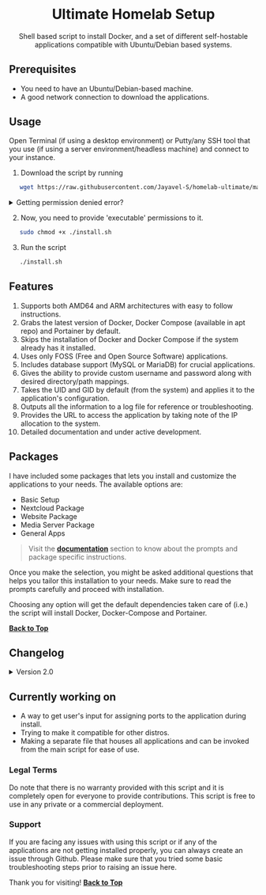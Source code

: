 <h1 align="center" style="margin-top: 0px;">Ultimate Homelab Setup</h1>

<p align="center" >Shell based script to install Docker, and a set of different self-hostable applications compatible with Ubuntu/Debian based systems.</p>

## Prerequisites
  - You need to have an Ubuntu/Debian-based machine.
  - A good network connection to download the applications.
 
## Usage

Open Terminal (if using a desktop environment) or Putty/any SSH tool that you use (if using a server environment/headless machine) and connect to your instance. 

1. Download the script by running

```sh 
   wget https://raw.githubusercontent.com/Jayavel-S/homelab-ultimate/main/install.sh
```

<details><summary>Getting permission denied error?</summary>
<p>

Just add `sudo` in front.

```sh 
   sudo wget https://raw.githubusercontent.com/Jayavel-S/homelab-ultimate/main/install.sh
```

</p>
</details>

2. Now, you need to provide 'executable' permissions to it.
```sh 
   sudo chmod +x ./install.sh
```

3. Run the script
```sh 
   ./install.sh
```

## Features

1. Supports both AMD64 and ARM architectures with easy to follow instructions.
2. Grabs the latest version of Docker, Docker Compose (available in apt repo) and Portainer by default.
3. Skips the installation of Docker and Docker Compose if the system already has it installed.
4. Uses only FOSS (Free and Open Source Software) applications.
5. Includes database support (MySQL or MariaDB) for crucial applications.
6. Gives the ability to provide custom username and password along with desired directory/path mappings.
7. Takes the UID and GID by default (from the system) and applies it to the application's configuration.
8. Outputs all the information to a log file for reference or troubleshooting.
9. Provides the URL to access the application by taking note of the IP allocation to the system.
10. Detailed documentation and under active development.

## Packages

I have included some packages that lets you install and customize the applications to your needs. The available options are:

- Basic Setup
- Nextcloud Package
- Website Package
- Media Server Package
- General Apps

>Visit the **[documentation](https://github.com/Jayavel-S/homelab-ultimate/blob/main/docs/README.md)** section to know about the prompts and package specific instructions.

Once you make the selection, you might be asked additional questions that helps you tailor this installation to your needs. Make sure to read the prompts carefully and proceed with installation.

Choosing any option will get the default dependencies taken care of (i.e.) the script will install Docker, Docker-Compose and Portainer.

**[Back to Top](#ultimate-homelab-setup)**

## Changelog

<details><summary>Version 2.0</summary>
<p>

   - Added UI like support for getting user inputs using Whiptail.
   - Users can now just select the apps they want installed from the check list displayed.
   - Added Portainer check to see if Portainer is already installed.
   - Provided a selection menu for users to choose if they want to install Portainer or not.
   - Fixed the spinner! (previous version sometimes ended abruptly in some devices).

</p>
</details>

## Currently working on

   - A way to get user's input for assigning ports to the application during install.
   - Trying to make it compatible for other distros.
   - Making a separate file that houses all applications and can be invoked from the main script for ease of use.

### Legal Terms

Do note that there is no warranty provided with this script and it is completely open for everyone to provide contributions. This script is free to use in any private or a commercial deployment.

### Support

If you are facing any issues with using this script or if any of the applications are not getting installed properly, you can always create an issue through Github. Please make sure that you tried some basic troubleshooting steps prior to raising an issue here.


Thank you for visiting! 
**[Back to Top](#ultimate-homelab-setup)**
